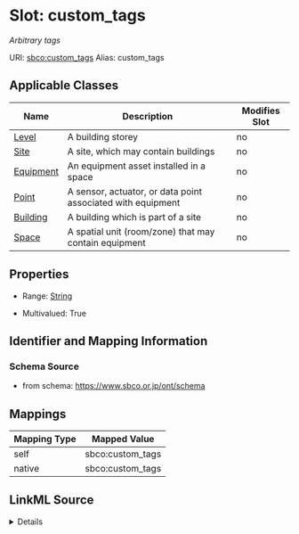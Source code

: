 

# Slot: custom_tags 


_Arbitrary tags_





URI: [sbco:custom_tags](https://www.sbco.or.jp/ont/custom_tags)
Alias: custom_tags

<!-- no inheritance hierarchy -->





## Applicable Classes

| Name | Description | Modifies Slot |
| --- | --- | --- |
| [Level](Level.md) | A building storey |  no  |
| [Site](Site.md) | A site, which may contain buildings |  no  |
| [Equipment](Equipment.md) | An equipment asset installed in a space |  no  |
| [Point](Point.md) | A sensor, actuator, or data point associated with equipment |  no  |
| [Building](Building.md) | A building which is part of a site |  no  |
| [Space](Space.md) | A spatial unit (room/zone) that may contain equipment |  no  |






## Properties

* Range: [String](String.md)

* Multivalued: True




## Identifier and Mapping Information






### Schema Source


* from schema: https://www.sbco.or.jp/ont/schema




## Mappings

| Mapping Type | Mapped Value |
| ---  | ---  |
| self | sbco:custom_tags |
| native | sbco:custom_tags |




## LinkML Source

<details>
```yaml
name: custom_tags
description: Arbitrary tags
from_schema: https://www.sbco.or.jp/ont/schema
rank: 1000
alias: custom_tags
domain_of:
- Site
- Building
- Level
- Space
- Equipment
- Point
range: string
multivalued: true

```
</details>